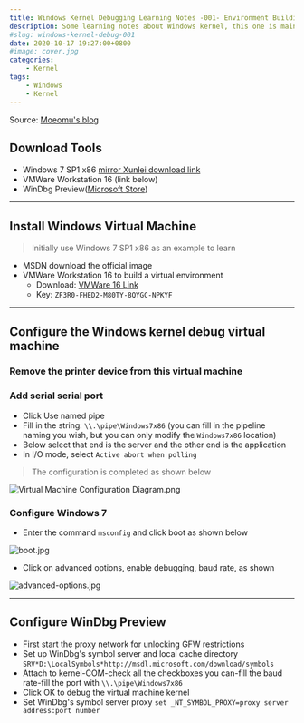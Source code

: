 ```yaml
---
title: Windows Kernel Debugging Learning Notes -001- Environment Building
description: Some learning notes about Windows kernel, this one is mainly about environment building
#slug: windows-kernel-debug-001
date: 2020-10-17 19:27:00+0800
#image: cover.jpg
categories:
    - Kernel
tags:
    - Windows
    - Kernel
---
```


Source: [Moeomu's blog](/posts/windows-kernel-debugging-learning-notes-001-environment-building/)

## Download Tools

- Windows 7 SP1 x86 [mirror Xunlei download link](thunder://QUFlZDJrOi8vfGZpbGV8Y25fd2luZG93c183X3VsdGltYXRlX3dpdGhfc3AxX3g4Nl9kdmRfdV82Nzc0ODYuaXNvfDI2NTMyNzYxNjB8NzUwM0U0QjlCODczOERGQ0I5NTg3MjQ0NUM3MkFFRkJ8L1pa)
- VMWare Workstation 16 (link below)
- WinDbg Preview([Microsoft Store](https://www.microsoft.com/zh-cn/p/windbg-preview/9pgjgd53tn86))

---

## Install Windows Virtual Machine

> Initially use Windows 7 SP1 x86 as an example to learn

- MSDN download the official image
- VMWare Workstation 16 to build a virtual environment
  - Download: [VMWare 16 Link](https://www.vmware.com/go/getworkstation-win)
  - Key: `ZF3R0-FHED2-M80TY-8QYGC-NPKYF`

---

## Configure the Windows kernel debug virtual machine

### Remove the printer device from this virtual machine

### Add serial serial port

- Click Use named pipe
- Fill in the string: `\\.\pipe\Windows7x86` (you can fill in the pipeline naming you wish, but you can only modify the `Windows7x86` location)
- Below select that end is the server and the other end is the application
- In I/O mode, select `Active abort when polling`

> The configuration is completed as shown below

![Virtual Machine Configuration Diagram.png](https://s1.ax1x.com/2020/10/18/0j8UKI.png)

### Configure Windows 7

- Enter the command `msconfig` and click boot as shown below

![boot.jpg](https://s1.ax1x.com/2020/10/18/0jGpJe.png)
  
- Click on advanced options, enable debugging, baud rate, as shown

![advanced-options.jpg](https://s1.ax1x.com/2020/10/18/0jGSiD.png)

---

## Configure WinDbg Preview

- First start the proxy network for unlocking GFW restrictions
- Set up WinDbg's symbol server and local cache directory `SRV*D:\LocalSymbols*http://msdl.microsoft.com/download/symbols`
- Attach to kernel-COM-check all the checkboxes you can-fill the baud rate-fill the port with `\\.\pipe\Windows7x86`
- Click OK to debug the virtual machine kernel
- Set WinDbg's symbol server proxy `set _NT_SYMBOL_PROXY=proxy server address:port number`
